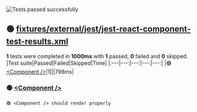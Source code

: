 ![Tests passed successfully](https://img.shields.io/badge/tests-1%20passed-success)
## 🟢 <a id="user-content-r0" href="#r0">fixtures/external/jest/jest-react-component-test-results.xml</a>
**1** tests were completed in **1000ms** with **1** passed, **0** failed and **0** skipped.
|Test suite|Passed|Failed|Skipped|Time|
|:---|---:|---:|---:|---:|
|🟢 [\<Component /\>](#r0s0)|1|||798ms|
### 🟢 <a id="user-content-r0s0" href="#r0s0">\<Component /\></a>
```
🟢 <Component /> should render properly
```